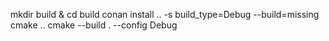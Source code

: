 mkdir build & cd build 
conan install .. -s build_type=Debug --build=missing 
cmake .. 
cmake --build . --config Debug